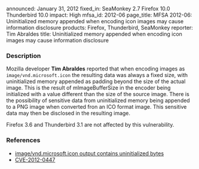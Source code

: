 announced: January 31, 2012
fixed_in: SeaMonkey 2.7
          Firefox 10.0
          Thunderbird 10.0
impact: High
mfsa_id: 2012-06
page_title: MFSA 2012-06: Uninitialized memory appended when encoding icon images may cause information disclosure
products: Firefox, Thunderbird, SeaMonkey
reporter: Tim Abraldes
title: Uninitialized memory appended when encoding icon images may cause information disclosure

<h3>Description</h3>

<p>Mozilla developer <strong>Tim Abraldes</strong> reported that when encoding
images as <code>image/vnd.microsoft.icon</code> the resulting data was always a
fixed size, with uninitialized memory appended as padding beyond the size of the
actual image. This is the result of mImageBufferSize in the encoder being
initialized with a value different than the size of the source image. There is
the possibility of sensitive data from uninitialized memory being appended to a
PNG image when converted fron an ICO format image. This sensitive data may then
be disclosed in the resulting image.
</p>
<p class="note">Firefox 3.6 and Thunderbird 3.1 are not affected by this
vulnerability.
</p>


<h3>References</h3>

<ul>
  <li><a href="https://bugzilla.mozilla.org/show_bug.cgi?id=710079">
      image/vnd.microsoft.icon output contains uninitialized bytes</a></li>
  <li><a href="http://cve.mitre.org/cgi-bin/cvename.cgi?name=CVE-2012-0447" class="ex-ref">CVE-2012-0447</a></li>
</ul>



